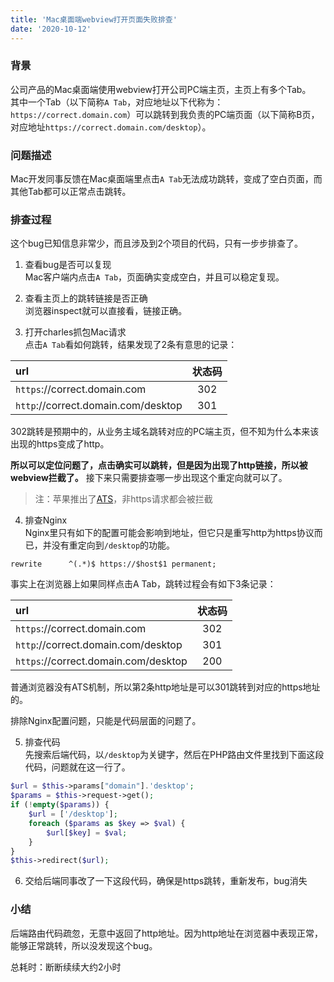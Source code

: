 ```yaml
---
title: 'Mac桌面端webview打开页面失败排查'
date: '2020-10-12'
---
```


### 背景
公司产品的Mac桌面端使用webview打开公司PC端主页，主页上有多个Tab。  
其中一个Tab（以下简称`A Tab`，对应地址以下代称为：`https://correct.domain.com`）可以跳转到我负责的PC端页面（以下简称B页，对应地址`https://correct.domain.com/desktop`）。

### 问题描述
Mac开发同事反馈在Mac桌面端里点击`A Tab`无法成功跳转，变成了空白页面，而其他Tab都可以正常点击跳转。

### 排查过程
这个bug已知信息非常少，而且涉及到2个项目的代码，只有一步步排查了。

1. 查看bug是否可以复现  
Mac客户端内点击`A Tab`，页面确实变成空白，并且可以稳定复现。

2. 查看主页上的跳转链接是否正确  
浏览器inspect就可以直接看，链接正确。

3. 打开charles抓包Mac请求  
点击`A Tab`看如何跳转，结果发现了2条有意思的记录：

|url|状态码|
|:--|:-:|
|`https`://correct.domain.com|302|
|`http`://correct.domain.com/desktop|301|

302跳转是预期中的，从业务主域名跳转对应的PC端主页，但不知为什么本来该出现的https变成了http。

**所以可以定位问题了，点击确实可以跳转，但是因为出现了http链接，所以被webview拦截了。** 接下来只需要排查哪一步出现这个重定向就可以了。

> 注：苹果推出了[ATS](https://developer.apple.com/documentation/security/preventing_insecure_network_connections)，非https请求都会被拦截


4. 排查Nginx  
Nginx里只有如下的配置可能会影响到地址，但它只是重写http为https协议而已，并没有重定向到`/desktop`的功能。
```shell
rewrite      ^(.*)$ https://$host$1 permanent;
```

事实上在浏览器上如果同样点击A Tab，跳转过程会有如下3条记录：

|url|状态码|
|:--|:-:|
|`https`://correct.domain.com|302|
|`http`://correct.domain.com/desktop|301|
|`https`://correct.domain.com/desktop|200|

普通浏览器没有ATS机制，所以第2条http地址是可以301跳转到对应的https地址的。  

排除Nginx配置问题，只能是代码层面的问题了。

5. 排查代码  
先搜索后端代码，以`/desktop`为关键字，然后在PHP路由文件里找到下面这段代码，问题就在这一行了。

```php {4}
$url = $this->params["domain"].'desktop';
$params = $this->request->get();
if (!empty($params)) {
    $url = ['/desktop'];
    foreach ($params as $key => $val) {
        $url[$key] = $val;
    }
}
$this->redirect($url);
```


6. 交给后端同事改了一下这段代码，确保是https跳转，重新发布，bug消失

### 小结
后端路由代码疏忽，无意中返回了http地址。因为http地址在浏览器中表现正常，能够正常跳转，所以没发现这个bug。

总耗时：断断续续大约2小时

